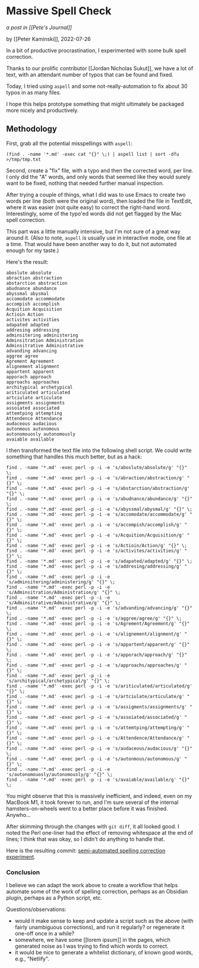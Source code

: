 # Massive Spell Check

_a post in [[Pete's Journal]]_

by [[Peter Kaminski]], 2022-07-26

In a bit of productive procrastination, I experimented with some bulk spell correction.

Thanks to our prolific contributor [[Jordan Nicholas Sukut]], we have a lot of text, with an attendant number of typos that can be found and fixed.

Today, I tried using `aspell` and some not-really-automation to fix about 30 typos in as many files.

I hope this helps prototype something that might ultimately be packaged more nicely and productively.

## Methodology

First, grab all the potential misspellings with `aspell`:

```shell
(find . -name '*.md' -exec cat "{}" \;) | aspell list | sort -dfu >/tmp/tmp.txt
```

Second, create a "fix" file, with a typo and then the corrected word, per line.  I only did the "A" words, and only words that seemed like they would surely want to be fixed, nothing that needed further manual inspection.

After trying a couple of things, what I did was to use Emacs to create two words per line (both were the original word), then loaded the file in TextEdit, where it was easier (not quite easy) to correct the right-hand word.  Interestingly, some of the typo'ed words did not get flagged by the Mac spell correction.

This part was a little manually intensive, but I'm not sure of a great way around it.  (Also to note, `aspell` is usually use in interactive mode, one file at a time.  That would have been another way to do it, but not automated enough for my taste.)

Here's the result:

```
aboslute absolute
abraction abstraction
abstarction abstraction
abudnance abundance
abyssmal abysmal
accomodate accommodate
accompish accomplish
Acquition Acquisition
Actioin Action
activites activities
adapated adapted
addresing addressing
adminsitering administering
Adminsitration Administration
Adminsitrative Administrative
advanding advancing
aggree agree
Agrement Agreement
alignement alignment
appartent apparent
apporach approach
approachs approaches
architypical archetypical
ariticulated articulated
artciulate articulate
assigments assignments
assoiated associated
attemtping attempting
Attendence Attendance
audaceous audacious
autonmous autonomous
autonomouosly autonomously
avaiable available
```

I then transformed the text file into the following shell script. We could write something that handles this much better, but as a hack:

```shell
find . -name '*.md' -exec perl -p -i -e 's/aboslute/absolute/g' "{}" \;
find . -name '*.md' -exec perl -p -i -e 's/abraction/abstraction/g' "{}" \;
find . -name '*.md' -exec perl -p -i -e 's/abstarction/abstraction/g' "{}" \;
find . -name '*.md' -exec perl -p -i -e 's/abudnance/abundance/g' "{}" \;
find . -name '*.md' -exec perl -p -i -e 's/abyssmal/abysmal/g' "{}" \;
find . -name '*.md' -exec perl -p -i -e 's/accomodate/accommodate/g' "{}" \;
find . -name '*.md' -exec perl -p -i -e 's/accompish/accomplish/g' "{}" \;
find . -name '*.md' -exec perl -p -i -e 's/Acquition/Acquisition/g' "{}" \;
find . -name '*.md' -exec perl -p -i -e 's/Actioin/Action/g' "{}" \;
find . -name '*.md' -exec perl -p -i -e 's/activites/activities/g' "{}" \;
find . -name '*.md' -exec perl -p -i -e 's/adapated/adapted/g' "{}" \;
find . -name '*.md' -exec perl -p -i -e 's/addresing/addressing/g' "{}" \;
find . -name '*.md' -exec perl -p -i -e 's/adminsitering/administering/g' "{}" \;
find . -name '*.md' -exec perl -p -i -e 's/Adminsitration/Administration/g' "{}" \;
find . -name '*.md' -exec perl -p -i -e 's/Adminsitrative/Administrative/g' "{}" \;
find . -name '*.md' -exec perl -p -i -e 's/advanding/advancing/g' "{}" \;
find . -name '*.md' -exec perl -p -i -e 's/aggree/agree/g' "{}" \;
find . -name '*.md' -exec perl -p -i -e 's/Agrement/Agreement/g' "{}" \;
find . -name '*.md' -exec perl -p -i -e 's/alignement/alignment/g' "{}" \;
find . -name '*.md' -exec perl -p -i -e 's/appartent/apparent/g' "{}" \;
find . -name '*.md' -exec perl -p -i -e 's/apporach/approach/g' "{}" \;
find . -name '*.md' -exec perl -p -i -e 's/approachs/approaches/g' "{}" \;
find . -name '*.md' -exec perl -p -i -e 's/architypical/archetypical/g' "{}" \;
find . -name '*.md' -exec perl -p -i -e 's/ariticulated/articulated/g' "{}" \;
find . -name '*.md' -exec perl -p -i -e 's/artciulate/articulate/g' "{}" \;
find . -name '*.md' -exec perl -p -i -e 's/assigments/assignments/g' "{}" \;
find . -name '*.md' -exec perl -p -i -e 's/assoiated/associated/g' "{}" \;
find . -name '*.md' -exec perl -p -i -e 's/attemtping/attempting/g' "{}" \;
find . -name '*.md' -exec perl -p -i -e 's/Attendence/Attendance/g' "{}" \;
find . -name '*.md' -exec perl -p -i -e 's/audaceous/audacious/g' "{}" \;
find . -name '*.md' -exec perl -p -i -e 's/autonmous/autonomous/g' "{}" \;
find . -name '*.md' -exec perl -p -i -e 's/autonomouosly/autonomously/g' "{}" \;
find . -name '*.md' -exec perl -p -i -e 's/avaiable/available/g' "{}" \;
```

You might observe that this is massively inefficient, and indeed, even on my MacBook M1, it took forever to run, and I'm sure several of the internal hamsters-on-wheels went to a better place before it was finished.  Anywho...

After skimming through the changes with `git diff`, it all looked good.  I noted the Perl one-liner had the effect of removing whitespace at the end of lines; I think that was okay, so I didn't do anything to handle that.

Here is the resulting commit: [semi-automated spelling correction experiment](https://github.com/Lionsberg/lionsberg-wiki/commit/795c0484f441791dd73b7647b9b41a9de01922dd).

### Conclusion

I believe we can adapt the work above to create a workflow that helps automate some of the work of spelling correction, perhaps as an Obsidian plugin, perhaps as a Python script, etc.

Questions/observations:

- would it make sense to keep and update a script such as the above (with fairly unambiguous corrections), and run it regularly?  or regenerate it one-off once in a while?
- somewhere, we have some [[lorem ipsum]] in the pages, which generated noise as I was trying to find which words to correct.
- it would be nice to generate a whitelist dictionary, of known good words, e.g., "Netlify".
